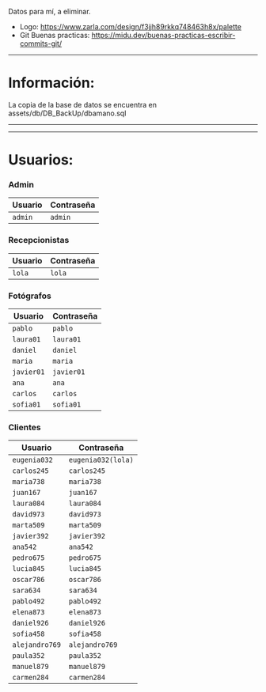 Datos para mí, a eliminar.

 - Logo: https://www.zarla.com/design/f3jjh89rkkq748463h8x/palette
 - Git Buenas practicas: https://midu.dev/buenas-practicas-escribir-commits-git/
____________________________________________________________________________
# Información:

 La copia de la base de datos se encuentra en assets/db/DB_BackUp/dbamano.sql
____________________________________________________________________________


____________________________________________________________________________
# Usuarios:

### Admin
| Usuario | Contraseña |
|---------|------------|
| `admin` | `admin` |

### Recepcionistas
| Usuario | Contraseña |
|---------|------------|
|  `lola` | `lola` |

### Fotógrafos
| Usuario | Contraseña |
|---------|------------|
| `pablo` | `pablo` |
| `laura01` | `laura01` |
| `daniel` | `daniel` |
| `maria` | `maria` |
| `javier01` | `javier01` |
| `ana` | `ana` |
| `carlos` | `carlos` |
| `sofia01` | `sofia01` |

### Clientes
| Usuario | Contraseña |
|---------|------------|
| `eugenia032` | `eugenia032(lola)` |
| `carlos245` | `carlos245` |
| `maria738` | `maria738` |
| `juan167` | `juan167` |
| `laura084` | `laura084` |
| `david973` | `david973` |
| `marta509` | `marta509` |
| `javier392` | `javier392` |
| `ana542` | `ana542` |
| `pedro675` | `pedro675` |
| `lucia845` | `lucia845` |
| `oscar786` | `oscar786` |
| `sara634` | `sara634` |
| `pablo492` | `pablo492` |
| `elena873` | `elena873` |
| `daniel926` | `daniel926` |
| `sofia458` | `sofia458` |
| `alejandro769` | `alejandro769` |
| `paula352` | `paula352` |
| `manuel879` | `manuel879` |
| `carmen284` | `carmen284` |

